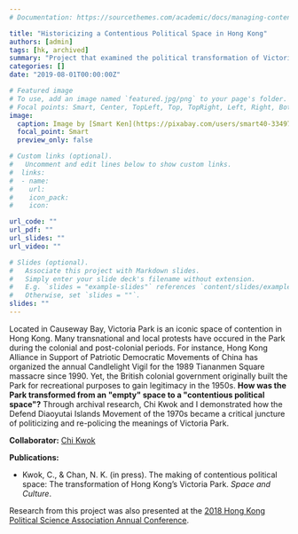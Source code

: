 ```yaml
---
# Documentation: https://sourcethemes.com/academic/docs/managing-content/

title: "Historicizing a Contentious Political Space in Hong Kong"
authors: [admin]
tags: [hk, archived]
summary: "Project that examined the political transformation of Victoria Park in Hong Kong"
categories: []
date: "2019-08-01T00:00:00Z"

# Featured image
# To use, add an image named `featured.jpg/png` to your page's folder.
# Focal points: Smart, Center, TopLeft, Top, TopRight, Left, Right, BottomLeft, Bottom, BottomRight.
image: 
  caption: Image by [Smart Ken](https://pixabay.com/users/smart40-3349756/?utm_source=link-attribution&utm_medium=referral&utm_campaign=image&utm_content=1981707) on [Pixabay](https://pixabay.com/)
  focal_point: Smart
  preview_only: false

# Custom links (optional).
#   Uncomment and edit lines below to show custom links.
#  links:
#  - name: 
#    url: 
#    icon_pack: 
#    icon: 

url_code: ""
url_pdf: ""
url_slides: ""
url_video: ""

# Slides (optional).
#   Associate this project with Markdown slides.
#   Simply enter your slide deck's filename without extension.
#   E.g. `slides = "example-slides"` references `content/slides/example-slides.md`.
#   Otherwise, set `slides = ""`.
slides: ""
---
```


Located in Causeway Bay, Victoria Park is an iconic space of contention in Hong Kong. Many transnational and local protests have occured in the Park during the colonial and post-colonial periods. For instance, Hong Kong Alliance in Support of Patriotic Democratic Movements of China has organized the annual Candlelight Vigil for the 1989 Tiananmen Square massacre since 1990. Yet, the British colonial government originally built the Park for recreational purposes to gain legitimacy in the 1950s. **How was the Park transformed from an "empty" space to a "contentious political space"?** Through archival research, Chi Kwok and I demonstrated how the Defend Diaoyutai Islands Movement of the 1970s became a critical juncture of politicizing and re-policing the meanings of Victoria Park. 

**Collaborator:** [Chi Kwok](https://politics.utoronto.ca/phd-candidate/kwok-chi/)

**Publications:** 

* Kwok, C., & Chan, N. K. (in press). The making of contentious political space: The transformation of Hong Kong’s Victoria Park. *Space and Culture*.

Research from this project was also presented at the [2018 Hong Kong Political Science Association Annual Conference](https://hkpsa.wordpress.com/2018/05/03/hkpsa-annual-conference/).
